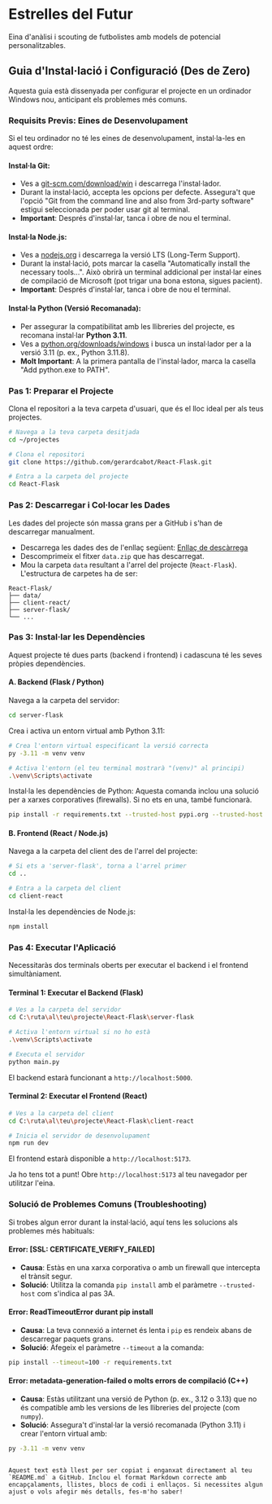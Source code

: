 # Estrelles del Futur
Eina d'anàlisi i scouting de futbolistes amb models de potencial personalitzables.

## Guia d'Instal·lació i Configuració (Des de Zero)
Aquesta guia està dissenyada per configurar el projecte en un ordinador Windows nou, anticipant els problemes més comuns.

### Requisits Previs: Eines de Desenvolupament
Si el teu ordinador no té les eines de desenvolupament, instal·la-les en aquest ordre:

#### Instal·la Git:
- Ves a [git-scm.com/download/win](https://git-scm.com/download/win) i descarrega l'instal·lador.
- Durant la instal·lació, accepta les opcions per defecte. Assegura't que l'opció "Git from the command line and also from 3rd-party software" estigui seleccionada per poder usar git al terminal.
- **Important**: Després d'instal·lar, tanca i obre de nou el terminal.

#### Instal·la Node.js:
- Ves a [nodejs.org](https://nodejs.org) i descarrega la versió LTS (Long-Term Support).
- Durant la instal·lació, pots marcar la casella "Automatically install the necessary tools...". Això obrirà un terminal addicional per instal·lar eines de compilació de Microsoft (pot trigar una bona estona, sigues pacient).
- **Important**: Després d'instal·lar, tanca i obre de nou el terminal.

#### Instal·la Python (Versió Recomanada):
- Per assegurar la compatibilitat amb les llibreries del projecte, es recomana instal·lar **Python 3.11**.
- Ves a [python.org/downloads/windows](https://www.python.org/downloads/windows) i busca un instal·lador per a la versió 3.11 (p. ex., Python 3.11.8).
- **Molt Important**: A la primera pantalla de l'instal·lador, marca la casella "Add python.exe to PATH".

### Pas 1: Preparar el Projecte
Clona el repositori a la teva carpeta d'usuari, que és el lloc ideal per als teus projectes.

```bash
# Navega a la teva carpeta desitjada
cd ~/projectes

# Clona el repositori
git clone https://github.com/gerardcabot/React-Flask.git

# Entra a la carpeta del projecte
cd React-Flask
```

### Pas 2: Descarregar i Col·locar les Dades
Les dades del projecte són massa grans per a GitHub i s'han de descarregar manualment.
- Descarrega les dades des de l'enllaç següent: [Enllaç de descàrrega](#)
- Descomprimeix el fitxer `data.zip` que has descarregat.
- Mou la carpeta `data` resultant a l'arrel del projecte (`React-Flask`). L'estructura de carpetes ha de ser:

```
React-Flask/
├── data/
├── client-react/
├── server-flask/
└── ...
```

### Pas 3: Instal·lar les Dependències
Aquest projecte té dues parts (backend i frontend) i cadascuna té les seves pròpies dependències.

#### A. Backend (Flask / Python)
Navega a la carpeta del servidor:

```bash
cd server-flask
```

Crea i activa un entorn virtual amb Python 3.11:

```bash
# Crea l'entorn virtual especificant la versió correcta
py -3.11 -m venv venv

# Activa l'entorn (el teu terminal mostrarà "(venv)" al principi)
.\venv\Scripts\activate
```

Instal·la les dependències de Python:
Aquesta comanda inclou una solució per a xarxes corporatives (firewalls). Si no ets en una, també funcionarà.

```bash
pip install -r requirements.txt --trusted-host pypi.org --trusted-host files.pythonhosted.org
```

#### B. Frontend (React / Node.js)
Navega a la carpeta del client des de l'arrel del projecte:

```bash
# Si ets a 'server-flask', torna a l'arrel primer
cd ..

# Entra a la carpeta del client
cd client-react
```

Instal·la les dependències de Node.js:

```bash
npm install
```

### Pas 4: Executar l'Aplicació
Necessitaràs dos terminals oberts per executar el backend i el frontend simultàniament.

#### Terminal 1: Executar el Backend (Flask)

```bash
# Ves a la carpeta del servidor
cd C:\ruta\al\teu\projecte\React-Flask\server-flask

# Activa l'entorn virtual si no ho està
.\venv\Scripts\activate

# Executa el servidor
python main.py
```

El backend estarà funcionant a `http://localhost:5000`.

#### Terminal 2: Executar el Frontend (React)

```bash
# Ves a la carpeta del client
cd C:\ruta\al\teu\projecte\React-Flask\client-react

# Inicia el servidor de desenvolupament
npm run dev
```

El frontend estarà disponible a `http://localhost:5173`.

Ja ho tens tot a punt! Obre `http://localhost:5173` al teu navegador per utilitzar l'eina.

### Solució de Problemes Comuns (Troubleshooting)
Si trobes algun error durant la instal·lació, aquí tens les solucions als problemes més habituals:

#### Error: [SSL: CERTIFICATE_VERIFY_FAILED]
- **Causa**: Estàs en una xarxa corporativa o amb un firewall que intercepta el trànsit segur.
- **Solució**: Utilitza la comanda `pip install` amb el paràmetre `--trusted-host` com s'indica al pas 3A.

#### Error: ReadTimeoutError durant pip install
- **Causa**: La teva connexió a internet és lenta i `pip` es rendeix abans de descarregar paquets grans.
- **Solució**: Afegeix el paràmetre `--timeout` a la comanda:

```bash
pip install --timeout=100 -r requirements.txt
```

#### Error: metadata-generation-failed o molts errors de compilació (C++)
- **Causa**: Estàs utilitzant una versió de Python (p. ex., 3.12 o 3.13) que no és compatible amb les versions de les llibreries del projecte (com `numpy`).
- **Solució**: Assegura't d'instal·lar la versió recomanada (Python 3.11) i crear l'entorn virtual amb:

```bash
py -3.11 -m venv venv
```

```

Aquest text està llest per ser copiat i enganxat directament al teu `README.md` a GitHub. Inclou el format Markdown correcte amb encapçalaments, llistes, blocs de codi i enllaços. Si necessites algun ajust o vols afegir més detalls, fes-m'ho saber!